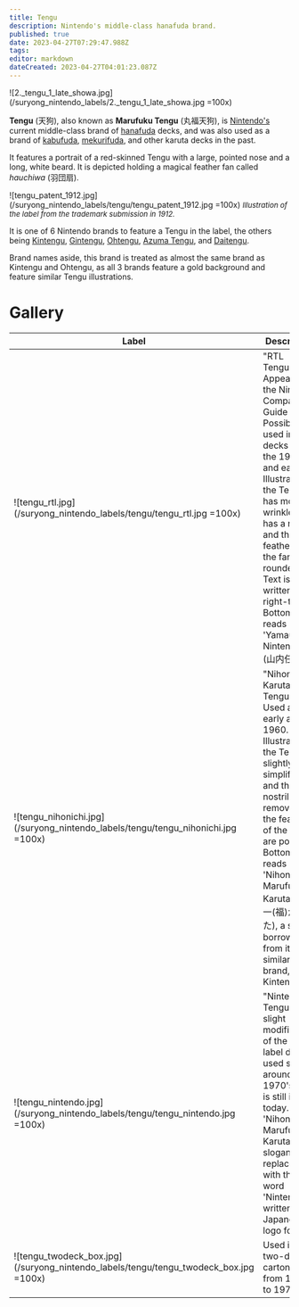 ```yaml
---
title: Tengu
description: Nintendo's middle-class hanafuda brand.
published: true
date: 2023-04-27T07:29:47.988Z
tags: 
editor: markdown
dateCreated: 2023-04-27T04:01:23.087Z
---
```


![2._tengu_1_late_showa.jpg](/suryong_nintendo_labels/2._tengu_1_late_showa.jpg =100x)

**Tengu** (天狗), also known as **Marufuku Tengu** (丸福天狗), is [Nintendo's](/en/hanafuda/manufacturers/nintendo) current middle-class brand of [hanafuda](/en/hanafuda) decks, and was also used as a brand of [kabufuda](/en/kabufuda), [mekurifuda](/en/mekurifuda), and other karuta decks in the past.

It features a portrait of a red-skinned Tengu with a large, pointed nose and a long, white beard. It is depicted holding a magical feather fan called *hauchiwa* (羽団扇).

![tengu_patent_1912.jpg](/suryong_nintendo_labels/tengu/tengu_patent_1912.jpg =100x)
<span style="font-size:small;">*Illustration of the label from the trademark submission in 1912.*</span>

It is one of 6 Nintendo brands to feature a Tengu in the label, the others being [Kintengu](/en/hanafuda/manufacturers/nintendo/kintengu), [Gintengu](/en/hanafuda/manufacturers/nintendo/gintengu), [Ohtengu](/en/hanafuda/manufacturers/nintendo/ohtengu), [Azuma Tengu](/en/hanafuda/manufacturers/nintendo/azuma_tengu), and [Daitengu](/en/hanafuda/manufacturers/nintendo/daitengu).

Brand names aside, this brand is treated as almost the same brand as Kintengu and Ohtengu, as all 3 brands feature a gold background and feature similar Tengu illustrations.

# Gallery
| Label | Description |
| --- | --- |
|![tengu_rtl.jpg](/suryong_nintendo_labels/tengu/tengu_rtl.jpg =100x)|"RTL Tengu". Appears in the Nintendo Company Guide 2019. Possibly used in decks from the 1940's and earlier. Illustration of the Tengu has more wrinkles and has a nostril, and the feathers of the fan are rounded. Text is written right-to-left. Bottom text reads 'Yamauchi Nintendo' (山内任天堂).|
|![tengu_nihonichi.jpg](/suryong_nintendo_labels/tengu/tengu_nihonichi.jpg =100x)|"Nihonichi Karuta Tengu". Used as early as 1960. Illustration of the Tengu is slightly simplified, and the nostril is removed,and the feathers of the fan are pointed. Bottom text reads 'Nihonichi Marufuku Karuta' (日本一(福)かるた), a slogan borrowed from its similar brand, Kintengu.|
|![tengu_nintendo.jpg](/suryong_nintendo_labels/tengu/tengu_nintendo.jpg =100x)|"Nintendo Tengu". A slight modification of the earlier label design used since around early 1970's, and is still in use today. The 'Nihonichi Marufuku Karuta' slogan was replaced with the word 'Nintendo' written in its Japanese logo font.|
|![tengu_twodeck_box.jpg](/suryong_nintendo_labels/tengu/tengu_twodeck_box.jpg =100x)|Used in two-deck carton boxes from 1960's to 1970's.|